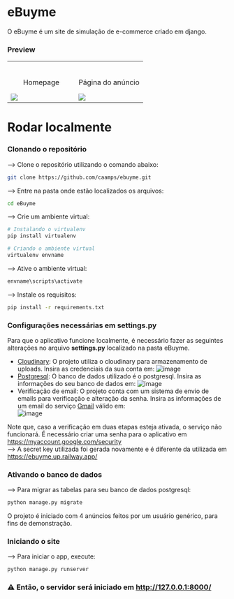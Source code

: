 # eBuyme
O eBuyme é um site de simulação de e-commerce criado em django. 
### Preview
<table width="100%"> 
<tr>
<td width="50%">      
&nbsp; 
<br>
<p align="center">
  Homepage
</p>
<img src="https://user-images.githubusercontent.com/121815039/215379100-993a4c0f-f80c-4f30-b1c2-aa5d0d8055ed.jpg">
</td> 
<td width="50%">
<br>
<p align="center">
  Página do anúncio
</p>
<img src="https://user-images.githubusercontent.com/121815039/215379215-b991665e-b551-424b-8d0b-ab88a7b956c6.jpg">  
</td>
</table>



# Rodar localmente
### Clonando o repositório

--> Clone o repositório utilizando o comando abaixo:

```bash
git clone https://github.com/caamps/ebuyme.git
```


--> Entre na pasta onde estão localizados os arquivos:

```bash
cd eBuyme
```
--> Crie um ambiente virtual:

```bash
# Instalando o virtualenv
pip install virtualenv

# Criando o ambiente virtual
virtualenv envname
```
--> Ative o ambiente virtual:


```bash
envname\scripts\activate
```

--> Instale os requisitos:

```bash
pip install -r requirements.txt
```

### Configurações necessárias em settings.py
Para que o aplicativo funcione localmente, é necessário fazer as seguintes alterações no arquivo <b>settings.py</b> localizado na pasta eBuyme.
- [Cloudinary](https://cloudinary.com/): O projeto utiliza o cloudinary para armazenamento de uploads. Insira as credenciais da sua conta em: 
![image](https://user-images.githubusercontent.com/121815039/215380161-cad4a0a4-3a52-4e62-b8a9-499a2a801155.png)
- [Postgresql](https://www.postgresql.org/): O banco de dados utilizado é o postgresql. Insira as informações do seu banco de dados em: 
![image](https://user-images.githubusercontent.com/121815039/215380338-2f41c2d0-9530-4925-968e-501c9741a564.png)
- Verificação de email: O projeto conta com um sistema de envio de emails para verificação e alteração da senha. Insira as informações de um email
do serviço [Gmail](https://mail.google.com/mail/) válido em: <br/>
![image](https://user-images.githubusercontent.com/121815039/215380765-d619e0f3-bf91-47d9-b11c-d1830994165c.png)

Note que, caso a verificação em duas etapas esteja ativada, o serviço não funcionará. É necessário criar uma senha para o aplicativo em https://myaccount.google.com/security<br/>
--> A secret key utilizada foi gerada novamente e é diferente da utilizada em https://ebuyme.up.railway.app/


### Ativando o banco de dados
--> Para migrar as tabelas para seu banco de dados postgresql:
```bash
python manage.py migrate
```
O projeto é iniciado com 4 anúncios feitos por um usuário genérico, para fins de demonstração.

### Iniciando o site
--> Para iniciar o app, execute:

```bash
python manage.py runserver
```


### ⚠ Então, o servidor será iniciado em http://127.0.0.1:8000/





